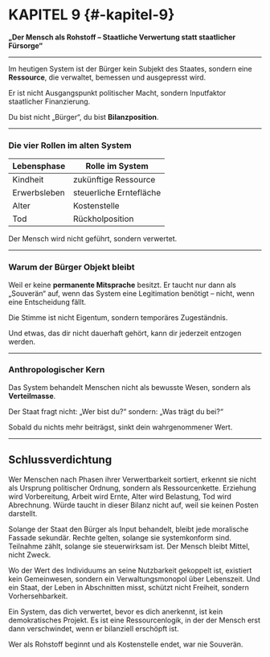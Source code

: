 # KAPITEL 9 {#-kapitel-9}

**„Der Mensch als Rohstoff – Staatliche Verwertung statt staatlicher Fürsorge“**

---

Im heutigen System ist der Bürger kein Subjekt des Staates,
sondern eine **Ressource**, die verwaltet, bemessen und ausgepresst wird.

Er ist nicht Ausgangspunkt politischer Macht,
sondern Inputfaktor staatlicher Finanzierung.

Du bist nicht „Bürger“,
du bist **Bilanzposition**.

---

### Die vier Rollen im alten System

| Lebensphase  | Rolle im System         |
|--------------|-------------------------|
| Kindheit     | zukünftige Ressource    |
| Erwerbsleben | steuerliche Erntefläche |
| Alter        | Kostenstelle            |
| Tod          | Rückholposition         |

Der Mensch wird nicht geführt,
sondern verwertet.

---

### Warum der Bürger Objekt bleibt

Weil er keine **permanente Mitsprache** besitzt.
Er taucht nur dann als „Souverän“ auf,
wenn das System eine Legitimation benötigt –
nicht, wenn eine Entscheidung fällt.

Die Stimme ist nicht Eigentum,
sondern temporäres Zugeständnis.

Und etwas, das dir nicht dauerhaft gehört,
kann dir jederzeit entzogen werden.

---

### Anthropologischer Kern

Das System behandelt Menschen nicht als bewusste Wesen,
sondern als **Verteilmasse**.

Der Staat fragt nicht:
„Wer bist du?“
sondern:
„Was trägt du bei?“

Sobald du nichts mehr beiträgst,
sinkt dein wahrgenommener Wert.

---

## **Schlussverdichtung**

Wer Menschen nach Phasen ihrer Verwertbarkeit sortiert, erkennt sie nicht als Ursprung politischer Ordnung, sondern als
Ressourcenkette.
Erziehung wird Vorbereitung, Arbeit wird Ernte, Alter wird Belastung, Tod wird Abrechnung.
Würde taucht in dieser Bilanz nicht auf, weil sie keinen Posten darstellt.

Solange der Staat den Bürger als Input behandelt, bleibt jede moralische Fassade sekundär.
Rechte gelten, solange sie systemkonform sind.
Teilnahme zählt, solange sie steuerwirksam ist.
Der Mensch bleibt Mittel, nicht Zweck.

Wo der Wert des Individuums an seine Nutzbarkeit gekoppelt ist, existiert kein Gemeinwesen, sondern ein
Verwaltungsmonopol über Lebenszeit.
Und ein Staat, der Leben in Abschnitten misst, schützt nicht Freiheit, sondern Vorhersehbarkeit.

Ein System, das dich verwertet, bevor es dich anerkennt, ist kein demokratisches Projekt.
Es ist eine Ressourcenlogik, in der der Mensch erst dann verschwindet, wenn er bilanziell erschöpft ist.

Wer als Rohstoff beginnt und als Kostenstelle endet, war nie Souverän.
